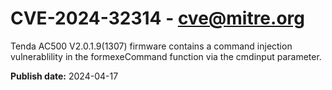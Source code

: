 # CVE-2024-32314 - cve@mitre.org

Tenda AC500 V2.0.1.9(1307) firmware contains a command injection vulnerablility in the formexeCommand function via the cmdinput parameter.

**Publish date:** 2024-04-17
